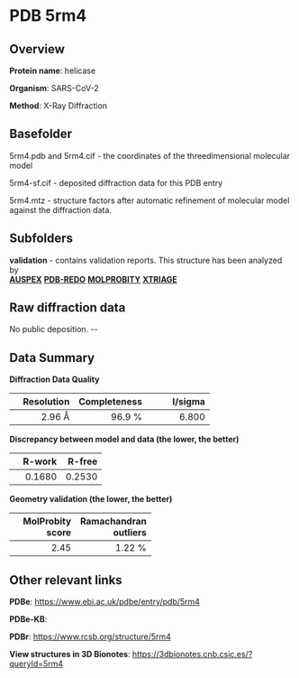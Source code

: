 # PDB 5rm4

## Overview

**Protein name**: helicase

**Organism**: SARS-CoV-2

**Method**: X-Ray Diffraction



## Basefolder

5rm4.pdb and 5rm4.cif - the coordinates of the threedimensional molecular model

5rm4-sf.cif - deposited diffraction data for this PDB entry

5rm4.mtz - structure factors after automatic refinement of molecular model against the diffraction data.

## Subfolders





**validation** - contains validation reports. This structure has been analyzed by <br>[**AUSPEX**](https://github.com/thorn-lab/coronavirus_structural_task_force/tree/master/pdb/helicase/SARS-CoV-2/5rm4/validation/auspex) [**PDB-REDO**](https://github.com/thorn-lab/coronavirus_structural_task_force/tree/master/pdb/helicase/SARS-CoV-2/5rm4/validation/pdb-redo) [**MOLPROBITY**](https://github.com/thorn-lab/coronavirus_structural_task_force/tree/master/pdb/helicase/SARS-CoV-2/5rm4/validation/molprobity) [**XTRIAGE**](https://github.com/thorn-lab/coronavirus_structural_task_force/blob/master/pdb/helicase/SARS-CoV-2/5rm4/validation/Xtriage_output.log)  



## Raw diffraction data

No public deposition. --<br> 

## Data Summary
**Diffraction Data Quality**

|   | Resolution | Completeness| I/sigma |
|---|-------------:|----------------:|--------------:|
|   |2.96 Å|96.9  %|<img width=50/>6.800|

**Discrepancy between model and data (the lower, the better)**

|   | **R-work**| **R-free**   
|---|-------------:|----------------:|           
||  0.1680|  0.2530|

**Geometry validation (the lower, the better)**

|   |**MolProbity<br>score**| **Ramachandran<br>outliers** 
|---|-------------:|----------------:|
||  2.45|  1.22 %|

 

 



## Other relevant links 
**PDBe**:  https://www.ebi.ac.uk/pdbe/entry/pdb/5rm4

**PDBe-KB**:  
 
**PDBr**: https://www.rcsb.org/structure/5rm4 

**View structures in 3D Bionotes**: https://3dbionotes.cnb.csic.es/?queryId=5rm4

